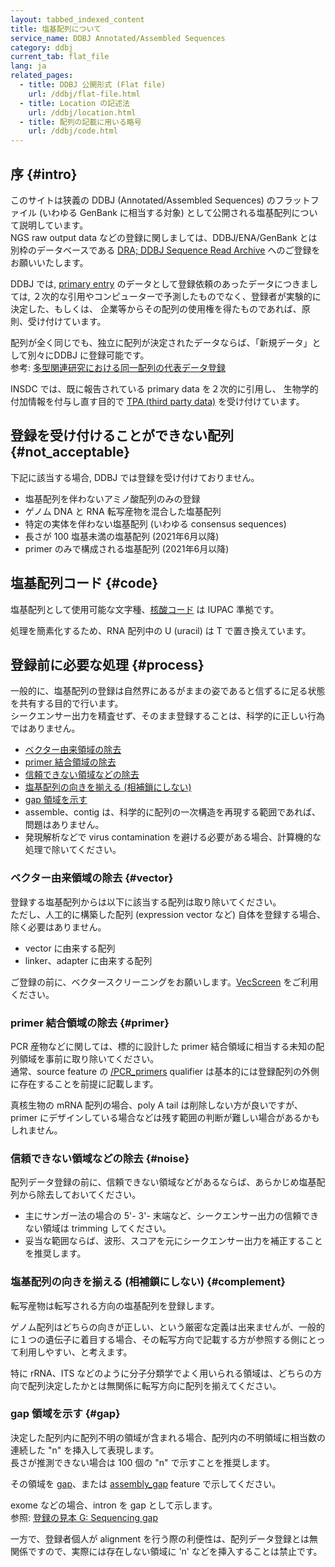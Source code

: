 ```yaml
---
layout: tabbed_indexed_content
title: 塩基配列について
service_name: DDBJ Annotated/Assembled Sequences
category: ddbj
current_tab: flat_file
lang: ja
related_pages:
  - title: DDBJ 公開形式 (Flat file)
    url: /ddbj/flat-file.html
  - title: Location の記述法
    url: /ddbj/location.html
  - title: 配列の記載に用いる略号
    url: /ddbj/code.html
---
```



## 序  {#intro}

このサイトは狭義の DDBJ (Annotated/Assembled Sequences) のフラットファイル (いわゆる GenBank に相当する対象) として公開される塩基配列について説明しています。    
NGS raw output data などの登録に関しましては、DDBJ/ENA/GenBank とは別枠のデータベースである [DRA; DDBJ Sequence Read Archive](/dra/index.html) へのご登録をお願いいたします。    
    
DDBJ では, [primary entry](/ddbj/submission.html#primary_entry) のデータとして登録依頼のあったデータにつきましては, ２次的な引用やコンピューターで予測したものでなく、登録者が実験的に決定した、もしくは、 企業等からその配列の使用権を得たものであれば、原則、受け付けています。    
    
配列が全く同じでも、独立に配列が決定されたデータならば、「新規データ」として別々にDDBJ に登録可能です。    
参考: [多型関連研究における同一配列の代表データ登録](/ddbj/represent.html)    
    
INSDC では、既に報告されている primary data を２次的に引用し、 生物学的付加情報を付与し直す目的で [TPA (third party data)](ddbj/tpa.html) を受け付けています。    


## 登録を受け付けることができない配列  {#not_acceptable}

下記に該当する場合, DDBJ では登録を受け付けておりません。    

  - 塩基配列を伴わないアミノ酸配列のみの登録
  - ゲノム DNA と RNA 転写産物を混合した塩基配列
  - 特定の実体を伴わない塩基配列 (いわゆる consensus sequences)
  - 長さが 100 塩基未満の塩基配列 (2021年6月以降)
  - primer のみで構成される塩基配列 (2021年6月以降)


## 塩基配列コード  {#code}

塩基配列として使用可能な文字種、[核酸コード](/ddbj/code.html#nucleotide-1) は IUPAC 準拠です。    

処理を簡素化するため、RNA 配列中の U (uracil) は T で置き換えています。    

## 登録前に必要な処理  {#process}

一般的に、塩基配列の登録は自然界にあるがままの姿であると信ずるに足る状態を共有する目的で行います。    
シークエンサー出力を精査せず、そのまま登録することは、科学的に正しい行為ではありません。    

  - [ベクター由来領域の除去](#vector)
  - [primer 結合領域の除去](#primer)
  - [信頼できない領域などの除去](#noise)
  - [塩基配列の向きを揃える (相補鎖にしない)](#complement)
  - [gap 領域を示す](#gap)
  - assemble、contig は、科学的に配列の一次構造を再現する範囲であれば、問題はありません。
  - 発現解析などで virus contamination を避ける必要がある場合、計算機的な処理で除いてください。

### ベクター由来領域の除去  {#vector}

登録する塩基配列からは以下に該当する配列は取り除いてください。    
ただし、人工的に構築した配列 (expression vector など) 自体を登録する場合、除く必要はありません。    

  - vector に由来する配列
  - linker、adapter に由来する配列

ご登録の前に、ベクタースクリーニングをお願いします。[VecScreen](http://ddbj.nig.ac.jp/vecscreen/?lang=ja) をご利用ください。    


### primer 結合領域の除去  {#primer}

PCR 産物などに関しては、標的に設計した primer 結合領域に相当する未知の配列領域を事前に取り除いてください。    
通常、source feature の [/PCR_primers](/ddbj/qualifiers.html#PCR_primers) qualifier は基本的には登録配列の外側に存在することを前提に記載します。    

真核生物の mRNA 配列の場合、poly A tail は削除しない方が良いですが、primer にデザインしている場合などは残す範囲の判断が難しい場合があるかもしれません。    

### 信頼できない領域などの除去  {#noise}

配列データ登録の前に、信頼できない領域などがあるならば、あらかじめ塩基配列から除去しておいてください。    

  - 主にサンガー法の場合の 5'- 3'- 末端など、シークエンサー出力の信頼できない領域は trimming してください。
  - 妥当な範囲ならば、波形、スコアを元にシークエンサー出力を補正することを推奨します。

### 塩基配列の向きを揃える (相補鎖にしない)  {#complement}

転写産物は転写される方向の塩基配列を登録します。    

ゲノム配列はどちらの向きが正しい、という厳密な定義は出来ませんが、一般的に１つの遺伝子に着目する場合、その転写方向で記載する方が参照する側にとって利用しやすい、と考えます。    

特に rRNA、ITS などのように分子分類学でよく用いられる領域は、どちらの方向で配列決定したかとは無関係に転写方向に配列を揃えてください。    


### gap 領域を示す  {#gap}

決定した配列内に配列不明の領域が含まれる場合、配列内の不明領域に相当数の連続した "n" を挿入して表現します。    
長さが推測できない場合は 100 個の "n" で示すことを推奨します。    
    
その領域を [gap](/ddbj/features.html#gap)、または [assembly_gap](/ddbj/features.html#assembly_gap) feature で示してください。    
    
exome などの場合、intron を gap として示します。    
参照: [登録の見本 G: Sequencing gap](/ddbj/example.html#G)    
    
一方で、登録者個人が alignment を行う際の利便性は、配列データ登録とは無関係ですので、実際には存在しない領域に 'n' などを挿入することは禁止です。
